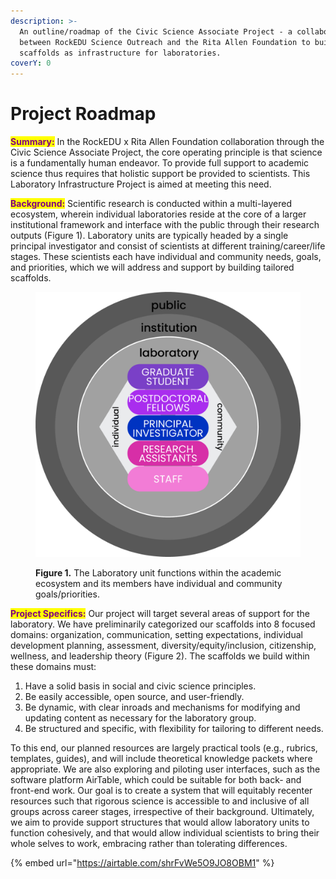 ```yaml
---
description: >-
  An outline/roadmap of the Civic Science Associate Project - a collaboration
  between RockEDU Science Outreach and the Rita Allen Foundation to build
  scaffolds as infrastructure for laboratories.
coverY: 0
---
```


# Project Roadmap

<mark style="color:purple;">**Summary:**</mark> In the RockEDU x Rita Allen Foundation collaboration through the Civic Science Associate Project, the core operating principle is that science is a fundamentally human endeavor. To provide full support to academic science thus requires that holistic support be provided to scientists. This Laboratory Infrastructure Project is aimed at meeting this need.

<mark style="color:purple;">**Background:**</mark> Scientific research is conducted within a multi-layered ecosystem, wherein individual laboratories reside at the core of a larger institutional framework and interface with the public through their research outputs (Figure 1). Laboratory units are typically headed by a single principal investigator and consist of scientists at different training/career/life stages. These scientists each have individual and community needs, goals, and priorities, which we will address and support by building tailored scaffolds.

<figure><img src=".gitbook/assets/0 (1)" alt=""><figcaption><p><strong>Figure 1.</strong> The <strong></strong> Laboratory unit functions within the academic ecosystem and its members have individual and community goals/priorities.</p></figcaption></figure>

<mark style="color:purple;">**Project Specifics:**</mark> Our project will target several areas of support for the laboratory. We have preliminarily categorized our scaffolds into 8 focused domains: organization, communication, setting expectations, individual development planning, assessment, diversity/equity/inclusion, citizenship, wellness, and leadership theory (Figure 2). The scaffolds we build within these domains must:

1. Have a solid basis in social and civic science principles.
2. Be easily accessible, open source, and user-friendly.
3. Be dynamic, with clear inroads and mechanisms for modifying and updating content as necessary for the laboratory group.
4. Be structured and specific, with flexibility for tailoring to different needs.

To this end, our planned resources are largely practical tools (e.g., rubrics, templates, guides), and will include theoretical knowledge packets where appropriate. We are also exploring and piloting user interfaces, such as the software platform AirTable, which could be suitable for both back- and front-end work. Our goal is to create a system that will equitably recenter resources such that rigorous science is accessible to and inclusive of all groups across career stages, irrespective of their background. Ultimately, we aim to provide support structures that would allow laboratory units to function cohesively, and that would allow individual scientists to bring their whole selves to work, embracing rather than tolerating differences.

{% embed url="https://airtable.com/shrFvWe5O9JO8OBM1" %}
